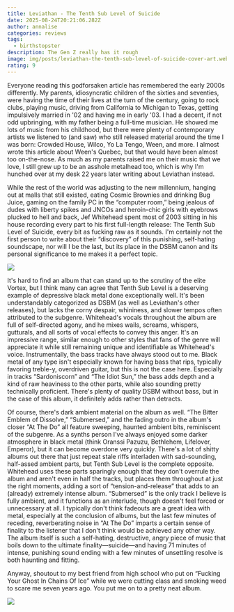 ```yaml
---
title: Leviathan - The Tenth Sub Level of Suicide
date: 2025-08-24T20:21:06.282Z
author: annalise
categories: reviews
tags:
  - birthstopster
description: The Gen Z really has it rough
image: img/posts/leviathan-the-tenth-sub-level-of-suicide-cover-art.webp
rating: 9
---
```

Everyone reading this godforsaken article has remembered the early 2000s differently. My parents, idiosyncratic children of the sixties and seventies, were having the time of their lives at the turn of the century, going to rock clubs, playing music, driving from California to Michigan to Texas, getting impulsively married in '02 and having me in early '03. I had a decent, if not odd upbringing, with my father being a full-time musician. He showed me lots of music from his childhood, but there were plenty of contemporary artists we listened to (and saw) who still released material around the time I was born: Crowded House, Wilco, Yo La Tengo, Ween, and more. I almost wrote this article about Ween's Quebec, but that would have been almost too on-the-nose. As much as my parents raised me on their music that we love, I still grew up to be an asshole metalhead too, which is why I'm hunched over at my desk 22 years later writing about Leviathan instead.


While the rest of the world was adjusting to the new millennium, hanging out at malls that still existed, eating Cosmic Brownies and drinking Bug Juice, gaming on the family PC in the “computer room,” being jealous of dudes with liberty spikes and JNCOs and heroin-chic girls with eyebrows plucked to hell and back, Jef Whitehead spent most of 2003 sitting in his house recording every part to his first full-length release: The Tenth Sub Level of Suicide, every bit as fucking raw as it sounds. I'm certainly not the first person to write about their “discovery” of this punishing, self-hating soundscape, nor will I be the last, but its place in the DSBM canon and its personal significance to me makes it a perfect topic.

![](img/posts/leviathan-the-tenth-sub-level-of-suicide-cover-art.webp)


It's hard to find an album that can stand up to the scrutiny of the elite Vortex, but I think many can agree that Tenth Sub Level is a deserving example of depressive black metal done exceptionally well. It's been understandably categorized as DSBM (as well as Leviathan's other releases), but lacks the corny despair, whininess, and slower tempos often attributed to the subgenre. Whitehead's vocals throughout the album are full of self-directed agony, and he mixes wails, screams, whispers, gutturals, and all sorts of vocal effects to convey this anger. It's an impressive range, similar enough to other styles that fans of the genre will appreciate it while still remaining unique and identifiable as Whitehead's voice. Instrumentally, the bass tracks have always stood out to me. Black metal of any type isn't especially known for having bass that rips, typically favoring treble-y, overdriven guitar, but this is not the case here. Especially in tracks “Sardoniscorn” and “The Idiot Sun,” the bass adds depth and a kind of raw heaviness to the other parts, while also sounding pretty technically proficient. There's plenty of quality DSBM without bass, but in the case of this album, it definitely adds rather than detracts.


Of course, there's dark ambient material on the album as well. “The Bitter Emblem of Dissolve,” “Submersed,” and the fading outro in the album's closer “At The Do” all feature sweeping, haunted ambient bits, reminiscent of the subgenre. As a synths person I've always enjoyed some darker atmosphere in black metal (think Oranssi Pazuzu, Bethlehem, Lifelover, Emperor), but it can become overdone very quickly. There's a lot of shitty albums out there that just repeat stale riffs interladen with sad-sounding, half-assed ambient parts, but Tenth Sub Level is the complete opposite. Whitehead uses these parts sparingly enough that they don't overrule the album and aren't even in half the tracks, but places them throughout at just the right moments, adding a sort of “tension-and-release” that adds to an (already) extremely intense album. “Submersed” is the only track I believe is fully ambient, and it functions as an interlude, though doesn't feel forced or unnecessary at all. I typically don't think fadeouts are a great idea with metal, especially at the conclusion of albums, but the last few minutes of receding, reverberating noise in “At The Do” imparts a certain sense of finality to the listener that I don't think would be achieved any other way. The album itself is such a self-hating, destructive, angry piece of music that boils down to the ultimate finality—suicide—and having 71 minutes of intense, punishing sound ending with a few minutes of unsettling resolve is both haunting and fitting.


Anyway, shoutout to my best friend from high school who put on “Fucking Your Ghost In Chains Of Ice” while we were cutting class and smoking weed to scare me seven years ago. You put me on to a pretty neat album.



![](img/posts/images-1-.jpg)